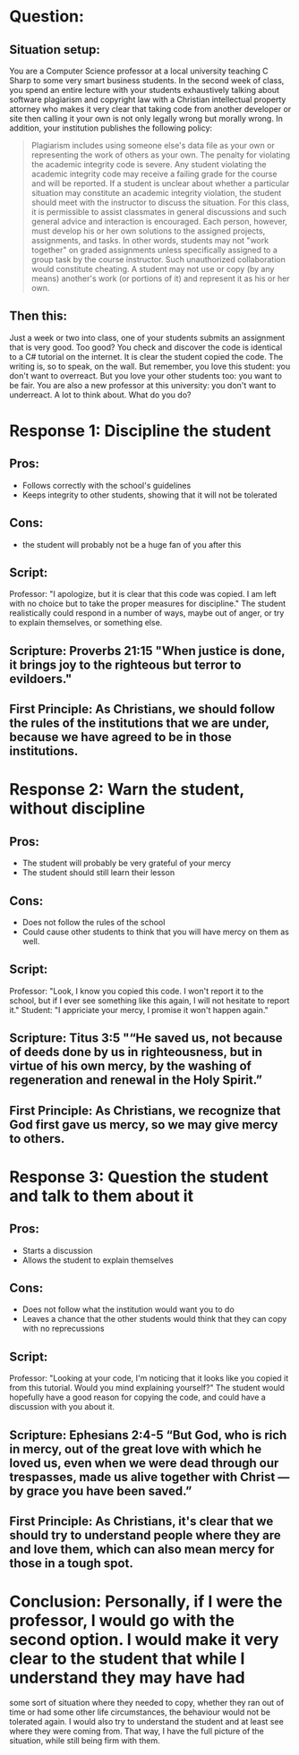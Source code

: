 # Question: 
## Situation setup:
You are a Computer Science professor at a local university teaching C Sharp to some very smart business students. In the second week of class, 
you spend an entire lecture with your students exhaustively talking about software plagiarism and copyright law with a Christian intellectual property attorney 
who makes it very clear that taking code from another developer or site then calling it your own is not only legally wrong but morally wrong. 
In addition, your institution publishes the following policy:

> Plagiarism includes using someone else's data file as your own or representing the
> work of others as your own. The penalty for violating the academic integrity code is severe. 
> Any student violating the academic integrity code may receive a failing grade for the course and will be reported. 
> If a student is unclear about whether a particular situation may constitute an academic integrity violation, 
> the student should meet with the instructor to discuss the situation. For this class, it is permissible to assist
> classmates in general discussions and such general advice and interaction is encouraged. Each person, however,
> must develop his or her own solutions to the assigned projects, assignments, and tasks. In other words,
> students may not "work together" on graded assignments unless specifically assigned to a group task by the course instructor. 
> Such unauthorized collaboration would constitute cheating. A student may not use or copy (by any means) 
> another's work (or portions of it) and represent it as his or her own.

## Then this:

Just a week or two into class, 
one of your students submits an assignment that is very good. 
Too good? You check and discover the code is identical to a C# tutorial on the internet. It is clear the student copied the code. 
The writing is, so to speak, on the wall. But remember, you love this student: you don't want to overreact. 
But you love your other students too: you want to be fair. You are also a new professor at this university: you don't want to underreact. 
A lot to think about. What do you do?

# Response 1:  Discipline the student

## Pros:
- Follows correctly with the school's guidelines
- Keeps integrity to other students, showing that it will not be tolerated

## Cons:
- the student will probably not be a huge fan of you after this

## Script:
Professor: "I apologize, but it is clear that this code was copied. I am left with no choice but to take the proper measures for discipline."
The student realistically could respond in a number of ways, maybe out of anger, or try to explain themselves, or something else.

## Scripture: Proverbs 21:15 "When justice is done, it brings joy to the righteous but terror to evildoers."

## First Principle: As Christians, we should follow the rules of the institutions that we are under, because we have agreed to be in those institutions.

# Response 2: Warn the student, without discipline

## Pros:
- The student will probably be very grateful of your mercy
- The student should still learn their lesson

## Cons:
- Does not follow the rules of the school
- Could cause other students to think that you will have mercy on them as well.

## Script:
Professor: "Look, I know you copied this code. I won't report it to the school, but if I ever see something like this again, I will not hesitate to report it."
Student: "I appriciate your mercy, I promise it won't happen again."

## Scripture: Titus 3:5 "“He saved us, not because of deeds done by us in righteousness, but in virtue of his own mercy, by the washing of regeneration and renewal in the Holy Spirit.”

## First Principle: As Christians, we recognize that God first gave us mercy, so we may give mercy to others. 

# Response 3: Question the student and talk to them about it

## Pros:
- Starts a discussion
- Allows the student to explain themselves

## Cons:
- Does not follow what the institution would want you to do
- Leaves a chance that the other students would think that they can copy with no reprecussions

## Script:
Professor: "Looking at your code, I'm noticing that it looks like you copied it from this tutorial. Would you mind explaining yourself?"
The student would hopefully have a good reason for copying the code, and could have a discussion with you about it.

## Scripture: Ephesians 2:4-5 “But God, who is rich in mercy, out of the great love with which he loved us, even when we were dead through our trespasses, made us alive together with Christ — by grace you have been saved.”


## First Principle: As Christians, it's clear that we should try to understand people where they are and love them, which can also mean mercy for those in a tough spot.


# Conclusion: Personally, if I were the professor, I would go with the second option. I would make it very clear to the student that while I understand they may have had
some sort of situation where they needed to copy, whether they ran out of time or had some other life circumstances, the behaviour would not be tolerated again. 
I would also try to understand the student and at least see where they were coming from. That way, I have the full picture of the situation, while still being firm
with them.
